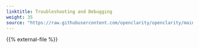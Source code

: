 ```yaml
---
linktitle: Troubleshooting and Debugging
weight: 35
source: "https://raw.githubusercontent.com/openclarity/openclarity/main/docs/troubleshooting.md"
---
```


{{% external-file %}}
